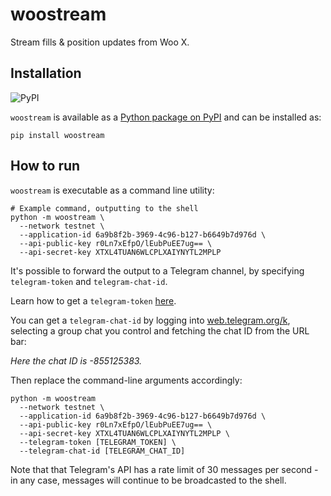 # woostream

Stream fills & position updates from Woo X.

## Installation

![PyPI](https://img.shields.io/pypi/v/woostream)

`woostream` is available as a [Python package on PyPI](https://pypi.org/project/woostream) and can be installed as:

```
pip install woostream
```

## How to run

`woostream` is executable as a command line utility:

```shell
# Example command, outputting to the shell
python -m woostream \
  --network testnet \
  --application-id 6a9b8f2b-3969-4c96-b127-b6649b7d976d \
  --api-public-key r0Ln7xEfpO/lEubPuEE7ug== \
  --api-secret-key XTXL4TUAN6WLCPLXAIYNYTL2MPLP 
```

It's possible to forward the output to a Telegram channel, by specifying `telegram-token` and `telegram-chat-id`.

Learn how to get a `telegram-token` [here](https://core.telegram.org/bots/tutorial#obtain-your-bot-token).

You can get a `telegram-chat-id` by logging into [web.telegram.org/k](https://web.telegram.org/k), selecting a group chat you control and fetching the chat ID from the URL bar:

*Here the chat ID is -855125383.*

Then replace the command-line arguments accordingly:

```shell
python -m woostream
  --network testnet \
  --application-id 6a9b8f2b-3969-4c96-b127-b6649b7d976d \
  --api-public-key r0Ln7xEfpO/lEubPuEE7ug== \
  --api-secret-key XTXL4TUAN6WLCPLXAIYNYTL2MPLP \
  --telegram-token [TELEGRAM_TOKEN] \
  --telegram-chat-id [TELEGRAM_CHAT_ID]
```

Note that that Telegram's API has a rate limit of 30 messages per second - in any case, messages will continue to be broadcasted to the shell.